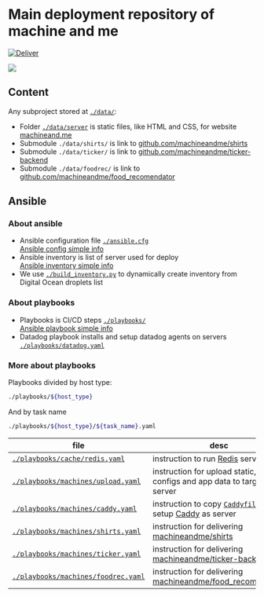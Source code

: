 # Main deployment repository of machine and me

[![Deliver](https://github.com/machineandme/machineand.me/workflows/Deliver/badge.svg)](https://github.com/machineandme/machineand.me/actions)


![](http://machineand.me/m1.png)


## Content

Any subproject stored at [`./data/`](https://github.com/machineandme/machineand.me/tree/master/data):

+ Folder [`./data/server`](https://github.com/machineandme/machineand.me/tree/master/data/server) is static files, like HTML and CSS, for website [machineand.me](https://machineand.me)
+ Submodule `./data/shirts/` is link to [github.com/machineandme/shirts](https://github.com/machineandme/shirts)
+ Submodule `./data/ticker/` is link to [github.com/machineandme/ticker-backend](https://github.com/machineandme/ticker-backend)
+ Submodule `./data/foodrec/` is link to [github.com/machineandme/food_recomendator](https://github.com/machineandme/food_recomendator)

## Ansible

### About ansible

+ Ansible configuration file [`./ansible.cfg`](https://github.com/machineandme/machineand.me/tree/master/ansible.cfg)  
    [Ansible config simple info](https://docs.ansible.com/ansible/2.9/installation_guide/intro_configuration.html#configuration-file)
+ Ansible inventory is list of server used for deploy  
    [Ansible inventory simple info](https://docs.ansible.com/ansible/2.9/network/getting_started/first_inventory.html)
+ We use [`./build_inventory.py`](https://github.com/machineandme/machineand.me/tree/master/build_inventory.py) to dynamically create inventory from Digital Ocean droplets list

### About playbooks

+ Playbooks is CI/CD steps [`./playbooks/`](https://github.com/machineandme/machineand.me/tree/master/playbooks)  
    [Ansible playbook simple info](https://docs.ansible.com/ansible/2.9/user_guide/playbooks.html)
+ Datadog playbook installs and setup datadog agents on servers [`./playbooks/datadog.yaml`](https://github.com/machineandme/machineand.me/tree/master/playbooks/datadog.yaml)

### More about playbooks

Playbooks divided by host type:
```bash
./playbooks/${host_type}
```
And by task name
```bash
./playbooks/${host_type}/${task_name}.yaml
```
| file | desc |
|---|---|
|[`./playbooks/cache/redis.yaml`](https://github.com/machineandme/machineand.me/blob/master/playbooks/cache/redis.yaml) | instruction to run [Redis](http://redis.io) server |
|[`./playbooks/machines/upload.yaml`](https://github.com/machineandme/machineand.me/tree/master/playbooks/machines/upload.yaml) | instruction for upload static, configs and app data to target server|
|[`./playbooks/machines/caddy.yaml`](https://github.com/machineandme/machineand.me/tree/master/playbooks/machines/caddy.yaml) | instruction to copy [`Caddyfile`](https://github.com/machineandme/machineand.me/blob/master/data/server/Caddyfile) and setup [Caddy](http://caddyserver.com) as server|
|[`./playbooks/machines/shirts.yaml`](https://github.com/machineandme/machineand.me/tree/master/playbooks/machines/shirts.yaml) | instruction for delivering [machineandme/shirts](https://github.com/machineandme/shirts)|
|[`./playbooks/machines/ticker.yaml`](https://github.com/machineandme/machineand.me/tree/master/playbooks/machines/ticker.yaml) |  instruction for delivering [machineandme/ticker-backend](https://github.com/machineandme/ticker-backend)|
|[`./playbooks/machines/foodrec.yaml`](https://github.com/machineandme/machineand.me/tree/master/playbooks/machines/foodrec.yaml) |  instruction for delivering [machineandme/food_recomendator](https://github.com/machineandme/food_recomendator)
